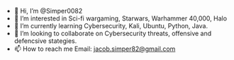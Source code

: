 - 👋 Hi, I’m @Simper0082
- 👀 I’m interested in Sci-fi wargaming, Starwars, Warhammer 40,000, Halo
- 🌱 I’m currently learning Cybersecurity, Kali, Ubuntu, Python, Java.
- 💞️ I’m looking to collaborate on Cybersecurity threats, offensive and defencsive stategies. 
- 📫 How to reach me Email: jacob.simper82@gmail.com

<!---
Simper0082/Simper0082 is a ✨ special ✨ repository because its `README.md` (this file) appears on your GitHub profile.
You can click the Preview link to take a look at your changes.
--->
